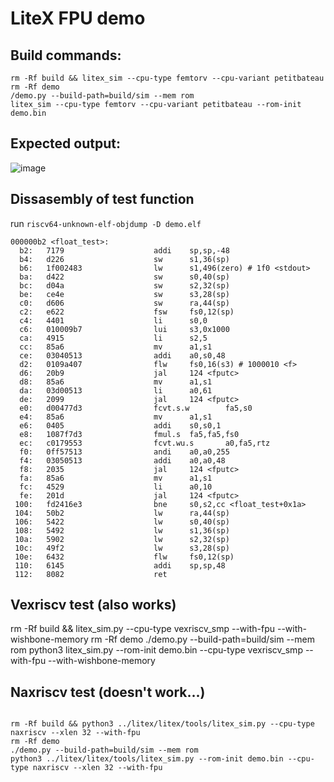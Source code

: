 # LiteX FPU demo
## Build commands:
```
rm -Rf build && litex_sim --cpu-type femtorv --cpu-variant petitbateau
rm -Rf demo
/demo.py --build-path=build/sim --mem rom
litex_sim --cpu-type femtorv --cpu-variant petitbateau --rom-init demo.bin 
```
## Expected output:

![image](https://user-images.githubusercontent.com/8551129/217586467-fb250d02-fd39-4a59-b1d2-d1231bce6807.png)


## Dissasembly of test function
run `riscv64-unknown-elf-objdump -D demo.elf`
```
000000b2 <float_test>:
  b2:   7179                    addi    sp,sp,-48
  b4:   d226                    sw      s1,36(sp)
  b6:   1f002483                lw      s1,496(zero) # 1f0 <stdout>
  ba:   d422                    sw      s0,40(sp)
  bc:   d04a                    sw      s2,32(sp)
  be:   ce4e                    sw      s3,28(sp)
  c0:   d606                    sw      ra,44(sp)
  c2:   e622                    fsw     fs0,12(sp)
  c4:   4401                    li      s0,0
  c6:   010009b7                lui     s3,0x1000
  ca:   4915                    li      s2,5
  cc:   85a6                    mv      a1,s1
  ce:   03040513                addi    a0,s0,48
  d2:   0109a407                flw     fs0,16(s3) # 1000010 <f>
  d6:   20b9                    jal     124 <fputc>
  d8:   85a6                    mv      a1,s1
  da:   03d00513                li      a0,61
  de:   2099                    jal     124 <fputc>
  e0:   d00477d3                fcvt.s.w        fa5,s0
  e4:   85a6                    mv      a1,s1
  e6:   0405                    addi    s0,s0,1
  e8:   1087f7d3                fmul.s  fa5,fa5,fs0
  ec:   c0179553                fcvt.wu.s       a0,fa5,rtz
  f0:   0ff57513                andi    a0,a0,255
  f4:   03050513                addi    a0,a0,48
  f8:   2035                    jal     124 <fputc>
  fa:   85a6                    mv      a1,s1
  fc:   4529                    li      a0,10
  fe:   201d                    jal     124 <fputc>
 100:   fd2416e3                bne     s0,s2,cc <float_test+0x1a>
 104:   50b2                    lw      ra,44(sp)
 106:   5422                    lw      s0,40(sp)
 108:   5492                    lw      s1,36(sp)
 10a:   5902                    lw      s2,32(sp)
 10c:   49f2                    lw      s3,28(sp)
 10e:   6432                    flw     fs0,12(sp)
 110:   6145                    addi    sp,sp,48
 112:   8082                    ret
```

## Vexriscv test (also works)
rm -Rf build && litex_sim.py --cpu-type vexriscv_smp --with-fpu --with-wishbone-memory
rm -Rf demo
./demo.py --build-path=build/sim --mem rom
python3 litex_sim.py --rom-init demo.bin --cpu-type vexriscv_smp --with-fpu --with-wishbone-memory


## Naxriscv test (doesn't work...)
```

rm -Rf build && python3 ../litex/litex/tools/litex_sim.py --cpu-type naxriscv --xlen 32 --with-fpu
rm -Rf demo
./demo.py --build-path=build/sim --mem rom
python3 ../litex/litex/tools/litex_sim.py --rom-init demo.bin --cpu-type naxriscv --xlen 32 --with-fpu
```

